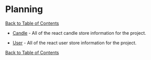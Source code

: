 # Planning

[Back to Table of Contents](../TABLE_OF_CONTENTS.md)

* [Candle](./Candle/README.md) - All of the react candle store information for the project.

* [User](./User/README.md) - All of the react user store information for the project.

[Back to Table of Contents](../TABLE_OF_CONTENTS.md)